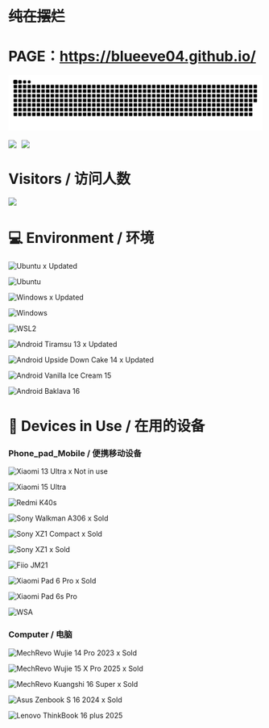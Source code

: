 # ~~**纯在摆烂**~~
# PAGE：https://blueeve04.github.io/


![](https://github.com/BlueEve04/BlueEve04/blob/output/github-contribution-grid-snake-dark.svg)


<div style="display: flex; align-items: center;">
  <a href="https://github.com/Gurupreet" style="margin-right: 10px;">
    <img align="center" src="https://github-readme-stats.vercel.app/api?username=BlueEve04&show_icons=true&theme=dracula&hide_border=true"/>
  </a>
</br>
  <a href="https://github.com/Gurupreet" style="margin-right: 10px;">
    <img align="center" src="https://github-readme-stats.vercel.app/api/top-langs/?username=BlueEve04&layout=compact&hide_border=true&langs_count=15&theme=dracula"/>
  </a>
</div>



# Visitors / 访问人数

![](https://count.getloli.com/@BlueEve04?name=BlueEve04&theme=original-new&padding=6&offset=0&align=top&scale=1.5&pixelated=1&darkmode=auto)

# 💻 Environment / 环境

![Ubuntu](https://img.shields.io/badge/Ubuntu%2022%2e04%20LTS-DD4814?style=flat-square&logo=ubuntu&logoColor=ffffff) x Updated

![Ubuntu](https://img.shields.io/badge/Ubuntu%2025-DD4814?style=flat-square&logo=ubuntu&logoColor=ffffff)

![Windows](https://img.shields.io/badge/Windows%2011%20Pro%2024H2-00BBFF?style=flat-square&logo=Windows&logoColor=ffffff) x Updated

![Windows](https://img.shields.io/badge/Windows%2011%20Pro%2024H4-00BBFF?style=flat-square&logo=Windows&logoColor=ffffff)

![WSL2](https://img.shields.io/badge/WSL2%20Ubuntu%2024%2e04%20LTS-DD4814?style=flat-square&logo=ubuntu&logoColor=ffffff)

![Android Tiramsu 13](https://img.shields.io/badge/Android%20Tiramsu%2013-3DDC84?style=flat-square&logo=android&logoColor=ffffff) x Updated

![Android Upside Down Cake 14](https://img.shields.io/badge/Android%20Upside%20Down%20Cake%2015-3DDC84?style=flat-square&logo=android&logoColor=ffffff) x Updated

![Android Vanilla Ice Cream 15](https://img.shields.io/badge/Android%20Vanilla%20Ice%20Cream%2015-3DDC84?style=flat-square&logo=android&logoColor=ffffff)

![Android Baklava 16](https://img.shields.io/badge/Android%20Baklava%2016-3DDC84?style=flat-square&logo=android&logoColor=ffffff)


# 📱 Devices in Use / 在用的设备

### Phone_pad_Mobile / 便携移动设备
![Xiaomi 13 Ultra](https://img.shields.io/badge/Xiaomi%2013%20Ultra-FD4900?style=flat-square&logo=xiaomi&logoColor=ffffff) x Not in use

![Xiaomi 15 Ultra](https://img.shields.io/badge/Xiaomi%2015%20Ultra-FD4900?style=flat-square&logo=xiaomi&logoColor=ffffff)

![Redmi K40s](https://img.shields.io/badge/Redmi%20K40s-FD4900?style=flat-square&logo=redmi&logoColor=ffffff)

![Sony Walkman A306](https://img.shields.io/badge/Sony%20Walkman%20A306-FD4900?style=flat-square&logo=sony&logoColor=ffffff) x Sold

![Sony XZ1 Compact](https://img.shields.io/badge/Sony%20XZ1%20ACompact-FD4900?style=flat-square&logo=sony&logoColor=ffffff) x Sold

![Sony XZ1](https://img.shields.io/badge/Sony%20XZ1-FD4900?style=flat-square&logo=sony&logoColor=ffffff) x Sold

![Fiio JM21](https://img.shields.io/badge/Fiio%20JM21-FD4900?style=flat-square&logo=fiio&logoColor=ffffff)

![Xiaomi Pad 6 Pro](https://img.shields.io/badge/Xiaomi%20Pad%206%20Pro-FD4900?style=flat-square&logo=xiaomi&logoColor=ffffff) x Sold

![Xiaomi Pad 6s Pro](https://img.shields.io/badge/Xiaomi%20Pad%206S%20Pro-FD4900?style=flat-square&logo=xiaomi&logoColor=ffffff)

![WSA](https://img.shields.io/badge/Windows%20Subsystem%20For%20Android%2013-3DDC84?style=flat-square&logo=Android&logoColor=ffffff)


### Computer / 电脑

![MechRevo Wujie 14 Pro 2023](https://img.shields.io/badge/MechRevo%20Wujie%2014%20Pro-2E2E2E?style=flat-square&logo=redmi&logoColor=ffffff)  x Sold

![MechRevo Wujie 15 X Pro 2025](https://img.shields.io/badge/MechRevo%20Wujie%2015%20X%20Pro-2E2E2E?style=flat-square&logo=redmi&logoColor=ffffff)  x Sold

![MechRevo Kuangshi 16 Super](https://img.shields.io/badge/MechRevo%20Kuangshi%2016%20Super-2E2E2E?style=flat-square&logo=redmi&logoColor=ffffff) x Sold

![Asus Zenbook S 16 2024](https://img.shields.io/badge/Asus%20ZenBook%2016%202024-2E2E2E?style=flat-square&logo=asus&logoColor=f0f0f0) x Sold

![Lenovo ThinkBook 16 plus 2025](https://img.shields.io/badge/Lenovo%20ThinkBook%2016+%202025-2E2E2E?style=flat-square&logo=lenovo&logoColor=ffffff)  


